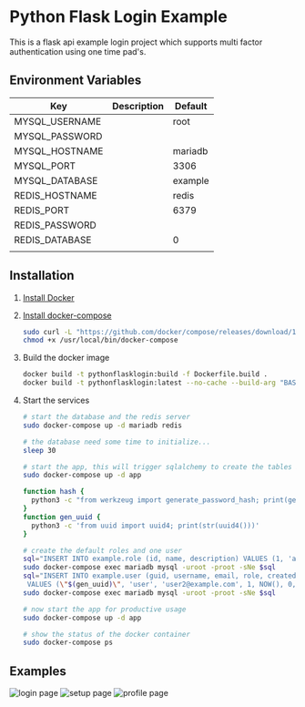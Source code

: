 # Python Flask Login Example
This is a flask api example login project which supports multi factor authentication using one time pad's.


## Environment Variables
| Key                   | Description                                | Default              |
|-----------------------|--------------------------------------------|----------------------|
| MYSQL_USERNAME        |                                            | root                 |
| MYSQL_PASSWORD        |                                            |                      |
| MYSQL_HOSTNAME        |                                            | mariadb              |
| MYSQL_PORT            |                                            | 3306                 |
| MYSQL_DATABASE        |                                            | example              |
| REDIS_HOSTNAME        |                                            | redis                |
| REDIS_PORT            |                                            | 6379                 |
| REDIS_PASSWORD        |                                            |                      |
| REDIS_DATABASE        |                                            | 0                    |
|                       |                                            |                      ||

## Installation
1. [Install Docker](https://docs.docker.com/install/)

2. [Install docker-compose](https://docs.docker.com/compose/install/)
    ```bash
    sudo curl -L "https://github.com/docker/compose/releases/download/1.26.1/docker-compose-$(uname -s)-$(uname -m)" -o /usr/local/bin/docker-compose
    chmod +x /usr/local/bin/docker-compose
    ```

3. Build the docker image
   ```bash
   docker build -t pythonflasklogin:build -f Dockerfile.build .
   docker build -t pythonflasklogin:latest --no-cache --build-arg "BASE_IMG=pythonflasklogin:build" .
   ```

4. Start the services
   ```bash
   # start the database and the redis server
   sudo docker-compose up -d mariadb redis
   
   # the database need some time to initialize... 
   sleep 30
   
   # start the app, this will trigger sqlalchemy to create the tables in the database, afterwards the container is being stopped.
   sudo docker-compose up -d app
   
   function hash {
     python3 -c "from werkzeug import generate_password_hash; print(generate_password_hash(\"$1\"))"
   }
   function gen_uuid {
     python3 -c 'from uuid import uuid4; print(str(uuid4()))'
   }
   
   # create the default roles and one user
   sql="INSERT INTO example.role (id, name, description) VALUES (1, 'admin', 'Admin'), (2, 'user', 'User');"
   sudo docker-compose exec mariadb mysql -uroot -proot -sNe $sql
   sql="INSERT INTO example.user (guid, username, email, role, created, 2fa_enabled, password) \
    VALUES (\"$(gen_uuid)\", 'user', 'user2@example.com', 1, NOW(), 0, \"$(hash 'example')\");"
   sudo docker-compose exec mariadb mysql -uroot -proot -sNe $sql

   # now start the app for productive usage
   sudo docker-compose up -d app
   
   # show the status of the docker container
   sudo docker-compose ps
   ```
   
## Examples
![login page](../media/login.png?raw=true)
![setup page](../media/setup.png?raw=true)
![profile page](../media/profile.png?raw=true)
